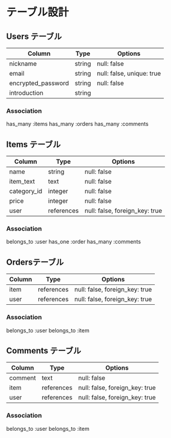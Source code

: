 # テーブル設計


## Users テーブル 

| Column               | Type    | Options                   |
| -------------------- | ------- | ------------------------- |   
| nickname             | string  | null: false               |
| email                | string  | null: false, unique: true |
| encrypted_password   | string  | null: false               |
| introduction         | string  |                           |

### Association

has_many :items
has_many :orders
has_many :comments



## Items テーブル 

| Column          | Type         | Options                        |
| --------------- | ------------ | ------------------------------ |   
| name            | string       | null: false                    |
| item_text       | text         | null: false                    |
| category_id     | integer      | null: false                    |
| price           | integer      | null: false                    |
| user            | references   | null: false, foreign_key: true |

### Association

belongs_to :user
has_one :order
has_many :comments



##  Ordersテーブル 

| Column     | Type        | Options                        |
| ---------- | ----------- | ------------------------------ |   
| item       | references  | null: false, foreign_key: true |
| user       | references  | null: false, foreign_key: true |

### Association

belongs_to :user
belongs_to :item



## Comments テーブル 

| Column               | Type        | Options                        |
| -------------------- | ----------- | ------------------------------ |   
| comment              | text        | null: false                    |
| item                 | references  | null: false, foreign_key: true |
| user                 | references  | null: false, foreign_key: true |

### Association

belongs_to :user
belongs_to :item